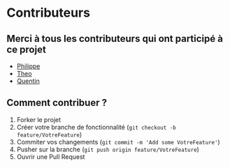 # Contributeurs

## Merci à tous les contributeurs qui ont participé à ce projet

* [Philippe](https://github.com/PhilDaiguille)
* [Theo](https://github.com/TheoMeunier)
* [Quentin](https://github.com/Tinou95)

## Comment contribuer ?

1. Forker le projet
2. Créer votre branche de fonctionnalité (`git checkout -b feature/VotreFeature`)
3. Commiter vos changements (`git commit -m 'Add some VotreFeature'`)
4. Pusher sur la branche (`git push origin feature/VotreFeature`)
5. Ouvrir une Pull Request

